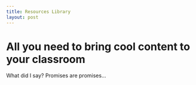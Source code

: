 ```yaml
---
title: Resources Library
layout: post
---
```


# All you need to bring cool content to your classroom

What did I say? Promises are promises...